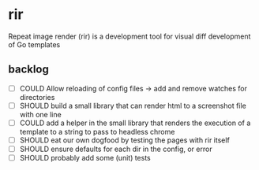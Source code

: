 # rir

Repeat image render (rir) is a development tool for visual diff development of Go templates

## backlog

- [ ] COULD Allow reloading of config files -> add and remove watches for directories
- [ ] SHOULD build a small library that can render html to a screenshot file with one line
- [ ] COULD add a helper in the small library that renders the execution of a template to a string
      to pass to headless chrome
- [ ] SHOULD eat our own dogfood by testing the pages with rir itself
- [ ] SHOULD ensure defaults for each dir in the config, or error
- [ ] SHOULD probably add some (unit) tests
